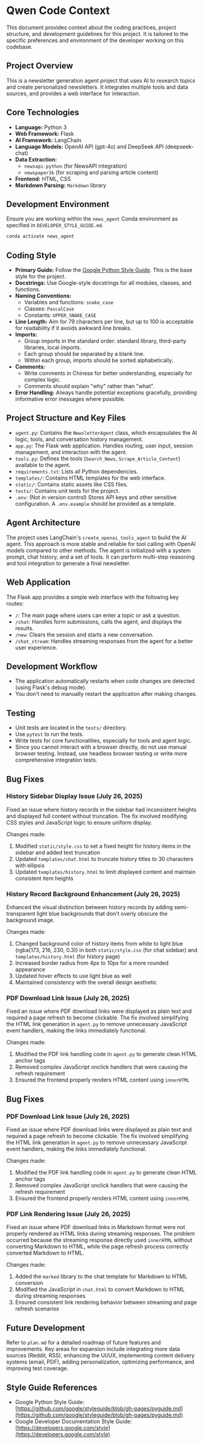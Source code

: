 # Qwen Code Context

This document provides context about the coding practices, project structure, and development guidelines for this project. It is tailored to the specific preferences and environment of the developer working on this codebase.

## Project Overview

This is a newsletter generation agent project that uses AI to research topics and create personalized newsletters. It integrates multiple tools and data sources, and provides a web interface for interaction.

## Core Technologies

*   **Language:** Python 3
*   **Web Framework:** Flask
*   **AI Framework:** LangChain
*   **Language Models:** OpenAI API (gpt-4o) and DeepSeek API (deepseek-chat)
*   **Data Extraction:**
    *   `newsapi-python` (for NewsAPI integration)
    *   `newspaper3k` (for scraping and parsing article content)
*   **Frontend:** HTML, CSS
*   **Markdown Parsing:** `Markdown` library

## Development Environment

Ensure you are working within the `news_agent` Conda environment as specified in `DEVELOPER_STYLE_GUIDE.md`.

```bash
conda activate news_agent
```

## Coding Style

*   **Primary Guide:** Follow the [Google Python Style Guide](https://github.com/google/styleguide/blob/gh-pages/pyguide.md). This is the base style for the project.
*   **Docstrings:** Use Google-style docstrings for all modules, classes, and functions.
*   **Naming Conventions:**
    *   Variables and functions: `snake_case`
    *   Classes: `PascalCase`
    *   Constants: `UPPER_SNAKE_CASE`
*   **Line Length:** Aim for 79 characters per line, but up to 100 is acceptable for readability if it avoids awkward line breaks.
*   **Imports:**
    *   Group imports in the standard order: standard library, third-party libraries, local imports.
    *   Each group should be separated by a blank line.
    *   Within each group, imports should be sorted alphabetically.
*   **Comments:**
    *   Write comments in Chinese for better understanding, especially for complex logic.
    *   Comments should explain "why" rather than "what".
*   **Error Handling:** Always handle potential exceptions gracefully, providing informative error messages where possible.

## Project Structure and Key Files

*   `agent.py`: Contains the `NewsletterAgent` class, which encapsulates the AI logic, tools, and conversation history management.
*   `app.py`: The Flask web application. Handles routing, user input, session management, and interaction with the agent.
*   `tools.py`: Defines the tools (`Search_News`, `Scrape_Article_Content`) available to the agent.
*   `requirements.txt`: Lists all Python dependencies.
*   `templates/`: Contains HTML templates for the web interface.
*   `static/`: Contains static assets like CSS files.
*   `tests/`: Contains unit tests for the project.
*   `.env`: (Not in version control) Stores API keys and other sensitive configuration. A `.env.example` should be provided as a template.

## Agent Architecture

The project uses LangChain's `create_openai_tools_agent` to build the AI agent. This approach is more stable and reliable for tool calling with OpenAI models compared to other methods. The agent is initialized with a system prompt, chat history, and a set of tools. It can perform multi-step reasoning and tool integration to generate a final newsletter.

## Web Application

The Flask app provides a simple web interface with the following key routes:

*   `/`: The main page where users can enter a topic or ask a question.
*   `/chat`: Handles form submissions, calls the agent, and displays the results.
*   `/new`: Clears the session and starts a new conversation.
*   `/chat_stream`: Handles streaming responses from the agent for a better user experience.

## Development Workflow

*   The application automatically restarts when code changes are detected (using Flask's debug mode).
*   You don't need to manually restart the application after making changes.

## Testing

*   Unit tests are located in the `tests/` directory.
*   Use `pytest` to run the tests.
*   Write tests for core functionalities, especially for tools and agent logic.
*   Since you cannot interact with a browser directly, do not use manual browser testing. Instead, use headless browser testing or write more comprehensive integration tests.

## Bug Fixes

### History Sidebar Display Issue (July 26, 2025)

Fixed an issue where history records in the sidebar had inconsistent heights and displayed full content without truncation. The fix involved modifying CSS styles and JavaScript logic to ensure uniform display.

Changes made:
1. Modified `static/style.css` to set a fixed height for history items in the sidebar and added text truncation
2. Updated `templates/chat.html` to truncate history titles to 30 characters with ellipsis
3. Updated `templates/history.html` to limit displayed content and maintain consistent item heights

### History Record Background Enhancement (July 26, 2025)

Enhanced the visual distinction between history records by adding semi-transparent light blue backgrounds that don't overly obscure the background image.

Changes made:
1. Changed background color of history items from white to light blue (rgba(173, 216, 230, 0.3)) in both `static/style.css` (for chat sidebar) and `templates/history.html` (for history page)
2. Increased border radius from 4px to 10px for a more rounded appearance
3. Updated hover effects to use light blue as well
4. Maintained consistency with the overall design aesthetic

### PDF Download Link Issue (July 26, 2025)

Fixed an issue where PDF download links were displayed as plain text and required a page refresh to become clickable. The fix involved simplifying the HTML link generation in `agent.py` to remove unnecessary JavaScript event handlers, making the links immediately functional.

Changes made:
1. Modified the PDF link handling code in `agent.py` to generate clean HTML anchor tags
2. Removed complex JavaScript onclick handlers that were causing the refresh requirement
3. Ensured the frontend properly renders HTML content using `innerHTML`

## Bug Fixes

### PDF Download Link Issue (July 26, 2025)

Fixed an issue where PDF download links were displayed as plain text and required a page refresh to become clickable. The fix involved simplifying the HTML link generation in `agent.py` to remove unnecessary JavaScript event handlers, making the links immediately functional.

Changes made:
1. Modified the PDF link handling code in `agent.py` to generate clean HTML anchor tags
2. Removed complex JavaScript onclick handlers that were causing the refresh requirement
3. Ensured the frontend properly renders HTML content using `innerHTML`

### PDF Link Rendering Issue (July 26, 2025)

Fixed an issue where PDF download links in Markdown format were not properly rendered as HTML links during streaming responses. The problem occurred because the streaming response directly used `innerHTML` without converting Markdown to HTML, while the page refresh process correctly converted Markdown to HTML.

Changes made:
1. Added the `marked` library to the chat template for Markdown to HTML conversion
2. Modified the JavaScript in `chat.html` to convert Markdown to HTML during streaming responses
3. Ensured consistent link rendering behavior between streaming and page refresh scenarios

## Future Development

Refer to `plan.md` for a detailed roadmap of future features and improvements. Key areas for expansion include integrating more data sources (Reddit, RSS), enhancing the UI/UX, implementing content delivery systems (email, PDF), adding personalization, optimizing performance, and improving test coverage.

## Style Guide References

*   Google Python Style Guide: [https://github.com/google/styleguide/blob/gh-pages/pyguide.md](https://github.com/google/styleguide/blob/gh-pages/pyguide.md)
*   Google Developer Documentation Style Guide: [https://developers.google.com/style](https://developers.google.com/style)